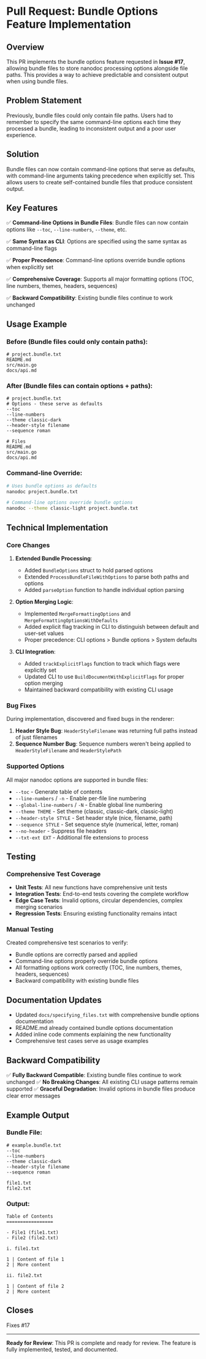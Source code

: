 # Pull Request: Bundle Options Feature Implementation

## Overview

This PR implements the bundle options feature requested in **Issue #17**, allowing bundle files to store nanodoc processing options alongside file paths. This provides a way to achieve predictable and consistent output when using bundle files.

## Problem Statement

Previously, bundle files could only contain file paths. Users had to remember to specify the same command-line options each time they processed a bundle, leading to inconsistent output and a poor user experience.

## Solution

Bundle files can now contain command-line options that serve as defaults, with command-line arguments taking precedence when explicitly set. This allows users to create self-contained bundle files that produce consistent output.

## Key Features

✅ **Command-line Options in Bundle Files**: Bundle files can now contain options like `--toc`, `--line-numbers`, `--theme`, etc.

✅ **Same Syntax as CLI**: Options are specified using the same syntax as command-line flags

✅ **Proper Precedence**: Command-line options override bundle options when explicitly set

✅ **Comprehensive Coverage**: Supports all major formatting options (TOC, line numbers, themes, headers, sequences)

✅ **Backward Compatibility**: Existing bundle files continue to work unchanged

## Usage Example

### Before (Bundle files could only contain paths):
```
# project.bundle.txt
README.md
src/main.go
docs/api.md
```

### After (Bundle files can contain options + paths):
```
# project.bundle.txt
# Options - these serve as defaults
--toc
--line-numbers
--theme classic-dark
--header-style filename
--sequence roman

# Files
README.md
src/main.go
docs/api.md
```

### Command-line Override:
```bash
# Uses bundle options as defaults
nanodoc project.bundle.txt

# Command-line options override bundle options
nanodoc --theme classic-light project.bundle.txt
```

## Technical Implementation

### Core Changes

1. **Extended Bundle Processing**: 
   - Added `BundleOptions` struct to hold parsed options
   - Extended `ProcessBundleFileWithOptions` to parse both paths and options
   - Added `parseOption` function to handle individual option parsing

2. **Option Merging Logic**:
   - Implemented `MergeFormattingOptions` and `MergeFormattingOptionsWithDefaults`
   - Added explicit flag tracking in CLI to distinguish between default and user-set values
   - Proper precedence: CLI options > Bundle options > System defaults

3. **CLI Integration**:
   - Added `trackExplicitFlags` function to track which flags were explicitly set
   - Updated CLI to use `BuildDocumentWithExplicitFlags` for proper option merging
   - Maintained backward compatibility with existing CLI usage

### Bug Fixes

During implementation, discovered and fixed bugs in the renderer:

1. **Header Style Bug**: `HeaderStyleFilename` was returning full paths instead of just filenames
2. **Sequence Number Bug**: Sequence numbers weren't being applied to `HeaderStyleFilename` and `HeaderStylePath`

### Supported Options

All major nanodoc options are supported in bundle files:

- `--toc` - Generate table of contents
- `--line-numbers` / `-n` - Enable per-file line numbering  
- `--global-line-numbers` / `-N` - Enable global line numbering
- `--theme THEME` - Set theme (classic, classic-dark, classic-light)
- `--header-style STYLE` - Set header style (nice, filename, path)
- `--sequence STYLE` - Set sequence style (numerical, letter, roman)
- `--no-header` - Suppress file headers
- `--txt-ext EXT` - Additional file extensions to process

## Testing

### Comprehensive Test Coverage

- **Unit Tests**: All new functions have comprehensive unit tests
- **Integration Tests**: End-to-end tests covering the complete workflow
- **Edge Case Tests**: Invalid options, circular dependencies, complex merging scenarios
- **Regression Tests**: Ensuring existing functionality remains intact

### Manual Testing

Created comprehensive test scenarios to verify:
- Bundle options are correctly parsed and applied
- Command-line options properly override bundle options
- All formatting options work correctly (TOC, line numbers, themes, headers, sequences)
- Backward compatibility with existing bundle files

## Documentation Updates

- Updated `docs/specifying_files.txt` with comprehensive bundle options documentation
- README.md already contained bundle options documentation
- Added inline code comments explaining the new functionality
- Comprehensive test cases serve as usage examples

## Backward Compatibility

✅ **Fully Backward Compatible**: Existing bundle files continue to work unchanged
✅ **No Breaking Changes**: All existing CLI usage patterns remain supported
✅ **Graceful Degradation**: Invalid options in bundle files produce clear error messages

## Example Output

### Bundle File:
```
# example.bundle.txt
--toc
--line-numbers
--theme classic-dark
--header-style filename
--sequence roman

file1.txt
file2.txt
```

### Output:
```
Table of Contents
=================

- File1 (file1.txt)
- File2 (file2.txt)

i. file1.txt

1 | Content of file 1
2 | More content

ii. file2.txt

1 | Content of file 2
2 | More content
```

## Closes

Fixes #17

---

**Ready for Review**: This PR is complete and ready for review. The feature is fully implemented, tested, and documented.
